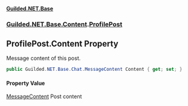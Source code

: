 
#### [Guilded.NET.Base](index 'index')
### [Guilded.NET.Base.Content](index#Guilded_NET_Base_Content 'Guilded.NET.Base.Content').[ProfilePost](ProfilePost 'Guilded.NET.Base.Content.ProfilePost')
## ProfilePost.Content Property
Message content of this post.  
```csharp
public Guilded.NET.Base.Chat.MessageContent Content { get; set; }
```

#### Property Value
[MessageContent](MessageContent 'Guilded.NET.Base.Chat.MessageContent')
Post content

